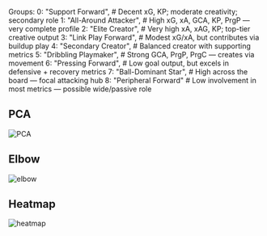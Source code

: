 Groups:
  0: "Support Forward",           # Decent xG, KP; moderate creativity; secondary role
  1: "All-Around Attacker",       # High xG, xA, GCA, KP, PrgP — very complete profile
  2: "Elite Creator",             # Very high xA, xAG, KP; top-tier creative output
  3: "Link Play Forward",         # Modest xG/xA, but contributes via buildup play
  4: "Secondary Creator",         # Balanced creator with supporting metrics
  5: "Dribbling Playmaker",       # Strong GCA, PrgP, PrgC — creates via movement
  6: "Pressing Forward",          # Low goal output, but excels in defensive + recovery metrics
  7: "Ball-Dominant Star",        # High across the board — focal attacking hub
  8: "Peripheral Forward"         # Low involvement in most metrics — possible wide/passive role

## PCA
![PCA](https://github.com/user-attachments/assets/ac9f0d9b-9982-4ebf-a6bc-90bdbcb27742)

## Elbow
![elbow](https://github.com/user-attachments/assets/92323516-6c98-4d6a-b48b-9e83e2407a98)

## Heatmap
![heatmap](https://github.com/user-attachments/assets/1b7741bf-3da4-44ff-a476-ade6d4f790fd)
